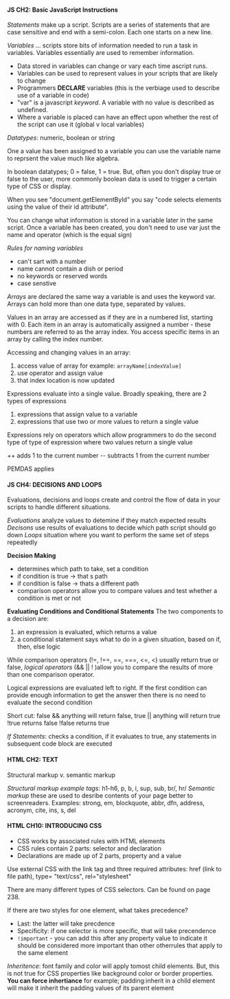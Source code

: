 #### JS CH2: Basic JavaScript Instructions

*Statements* make up a script.  Scripts are a series of statements that are case sensitive and end with a semi-colon.  Each one starts on a new line. 

*Variables* ... scripts store bits of information needed to run a task in variables.  Variables essentially are used to remember information. 
- Data stored in variables can change or vary each time ascript runs. 
- Variables can be used to represent values in your scripts that are likely to change
- Programmers **DECLARE** variables (this is the verbiage used to describe use of a variable in code)
- "var" is a javascript *keyword*.  A variable with no value is described as undefined.
- Where a variable is placed can have an effect upon whether the rest of the script can use it (global v local variables)

*Datatypes*: numeric, boolean or string

One a value has been assigned to a variable you can use the variable name to reprsent the value much like algebra. 

In boolean datatypes; 0 = false, 1 = true.  But, often you don't display true or false to the user, more commonly boolean data is used to trigger a certain type of CSS or display. 

When you see "document.getElementById" you say "code selects elements using the value of their id attribute". 

You can change what information is stored in a variable later in the same script.  Once a variable has been created, you don't need to use var just the name and operator (which is the equal sign)

*Rules for naming variables* 
- can't sart with a number
- name cannot contain a dish or period 
- no keywords or reserved words 
- case senstive

*Arrays* are declared the same way a variable is and uses the keyword var.  Arrays can hold more than one data type, separated by values.

Values in an array are accessed as if they are in a numbered list, starting with 0.  Each item in an array is automatically assigned a number - these numbers are referred to as the array index. You access specific items in an array by calling the index number. 

Accessing and changing values in an array: 
1. access value of array for example: `arrayName[indexValue]`
1. use operator and assign value 
1. that index location is now updated

Expressions evaluate into a single value. Broadly speaking, there are 2 types of expressions
1. expressions that assign value to a variable 
1. expressions that use two or more values to return a single value 

Expressions rely on operators which allow programmers to do the second type of type of expression where two values return a single value 

++ adds 1 to the current number 
-- subtracts 1 from the current number 

PEMDAS applies

#### JS CH4: DECISIONS AND LOOPS 
Evaluations, decisions and loops create and control the flow of data in your scripts to handle different situations.

*Evaluations* analyze values to detemine if they match expected results 
*Decisons* use results of evaluations to decide which path script should go down 
*Loops* situation where you want to perform the same set of steps repeatedly 

**Decision Making** 
- determines which path to take, set a condition 
- if condition is true -> that s path 
- if condition is false -> thats a different path 
- comparison operators allow you to compare values and test whether a condition is met or not

**Evaluating Conditions and Conditional Statements** The two components to a decision are: 
1. an expression is evaluated, which returns a value 
1. a conditional statement says what to do in a given situation, based on if, then, else logic

While comparison operators (!=, !==, ==, ===, <=, <) usually return true or false, *logical operators* (&& || ! )allow you to compare the results of more than one comparison operator.

Logical expressions are evaluated left to right.  If the first condition can provide enough information to get the answer then there is no need to evaluate the second condition 

Short cut: false && anything will return false, true || anything will return true
!true returns false 
!false returns true 

*If Statements*: checks a condition, if it evaluates to true, any statements in subsequent code block are executed

#### HTML CH2: TEXT
Structural markup v. semantic markup 

*Structural markup example tags*: h1-h6, p, b, i, sup, sub, br/, hr/
*Semantic markup* these are used to desribe contents of your page better to screenreaders.  Examples: strong, em, blockquote, abbr, dfn, address, acronym, cite, ins, s, del 

#### HTML CH10: INTRODUCING CSS
- CSS works by associated rules with HTML elements 
- CSS rules contain 2 parts: selector and declaration 
- Declarations are made up of 2 parts, property and a value

Use external CSS with the link tag and three required attributes: href (link to file path), type= "text/css", rel="stylesheet"

There are many different types of CSS selectors. Can be found on page 238. 

If there are two styles for one element, what takes precedence? 
- Last: the latter will take precdence 
- Specificity: if one selector is more specific, that will take precendence 
- `!important` - you can add this after any property value to indicate it should be considered more important than other otherrules that apply to the same element 

*Inheritence*: font family and color will apply tomost child elements. But, this is not true for CSS properties like background color or border properties.  **You can force inhertiance** for example; padding:inherit in a child element will make it inherit the padding values of its parent element 
